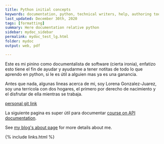 ```yaml
---
title: Python initial concepts
keywords: documentation, python, technical writers, help, authoring tools, replacements
last_updated: December 30th, 2020
tags: [formatting]
summary: Here documentation relative python
sidebar: mydoc_sidebar
permalink: mydoc_test_lg.html
folder: mydoc
output: web, pdf

---
```


Este es mi pinino como documentalista de software (cierta ironia), enfatizo esto tiene el fin de ayudar y ayudarme a tener notitas de todo lo que aprendo en python, si le es útil a alguien mas ya es una ganancia.

Antes que nada, algunas lineas acerca de mi, soy Lorena Gonzalez-Juarez, soy una terricola con dos hogares, el primero por derecho de nacimiento y el disfrutar de ella mientras se trabaja.

 [personal git link](https://github.com/lg-gonzalez-juarez) 
 
La siguiente pagina es super útil para documentar [course on API documentation](http://idratherbewriting.com/learnapidoc/).  
 
See [my blog's about page](http://idratherbewriting.com/aboutme/) for more details about me.


{% include links.html %}
